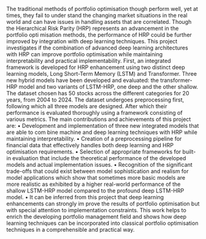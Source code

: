 The traditional methods of portfolio optimisation though perform well, yet at times, they fail to under
stand the changing market situations in the real world and can have issues in handling assets that are
 correlated. Though the Hierarchical Risk Parity (HRP) represents an advancement in the portfolio opti
misation methods, the performance of HRP could be further improved by integration with deep learning
 techniques. This project investigates if the combination of advanced deep learning architectures with HRP
 can improve portfolio optimisation while maintaining interpretability and practical implementability.
 First, an integrated framework is developed for HRP enhancement using two distinct deep learning
 models, Long Short-Term Memory (LSTM) and Transformer. Three new hybrid models have been
 developed and evaluated: the transformer-HRP model and two variants of LSTM-HRP, one deep and the
 other shallow. The dataset chosen has 50 stocks across the different categories for 20 years, from 2004
 to 2024. The dataset undergoes preprocessing first, following which all three models are designed. After
 which their performance is evaluated thoroughly using a framework consisting of various metrics.
 The main contributions and achievements of this project are:
 • Development and implementation of three new integrated models that are able to com
bine machine and deep learning techniques with HRP while maintaining interpretability.
 • Creation of a preprocessing pipeline for financial data that effectively handles both deep
 learning and HRP optimisation requirements.
 • Selection of appropriate frameworks for built-in evaluation that include the theoretical
 performance of the developed models and actual implementation issues.
 • Recognition of the significant trade-offs that could exist between model sophistication
 and realism for model applications which show that sometimes more basic models are
 more realistic as exhibited by a higher real-world performance of the shallow LSTM-HRP
 model compared to the profound deep LSTM-HRP model.
 • It can be inferred from this project that deep learning enhancements can strongly im
prove the results of portfolio optimisation but with special attention to implementation
 constraints.
 This work helps to enrich the developing portfolio management field and shows how deep
 learning techniques can be incorporated into classical portfolio optimisation techniques in a
 comprehensible and practical way.
